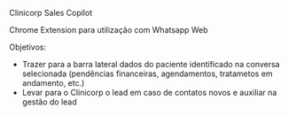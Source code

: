 Clinicorp Sales Copilot

Chrome Extension para utilização com Whatsapp Web

Objetivos:
- Trazer para a barra lateral dados do paciente identificado na conversa selecionada (pendências financeiras, agendamentos, tratametos em andamento, etc.)
- Levar para o Clinicorp o lead em caso de contatos novos e auxiliar na gestão do lead
